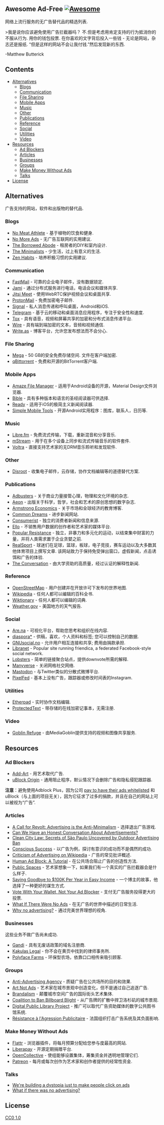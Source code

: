 ## Awesome Ad-Free [![Awesome](https://cdn.rawgit.com/sindresorhus/awesome/d7305f38d29fed78fa85652e3a63e154dd8e8829/media/badge.svg)](https://github.com/sindresorhus/awesome)

网络上流行服务的无广告替代品的精选列表.

 &gt;我是说你应该避免使用广告拦截器吗？  不.但是考虑用肯定支持的行为抵消你的不服从行为.  用你的钱包投票.  在你喜欢的文字背后投入一些钱 - 无论是网站，杂志还是报纸.  “但是这样的网站不会让我付钱.”然后发现新的东西.

-Matthew Butterick

## Contents

- [Alternatives](#alternatives)
  - [Blogs](#blogs)
  - [Communication](#communication)
  - [File Sharing](#file-sharing)
  - [Mobile Apps](#mobile-apps)
  - [Music](#music)
  - [Other](#other)
  - [Publications](#publications)
  - [Reference](#reference)
  - [Social](#social)
  - [Utilities](#utilities)
  - [Video](#video)
- [Resources](#resources)
  - [Ad Blockers](#ad-blockers)
  - [Articles](#articles)
  - [Businesses](#businesses)
  - [Groups](#groups)
  - [Make Money Without Ads](#make-money-without-ads)
  - [Talks](#talks)
 - [License](#license)

## Alternatives

广告支持的网站，软件和出版物的替代品.

### Blogs

- [No Meat Athlete](https://www.nomeatathlete.com/resources/) - 基于植物的饮食和健身.
- [No More Ads](https://nomoreads.org) - 无广告互联网的实用建议.
- [The Borrowed Abode](http://theborrowedabode.com/advertise/) - 租房者的DIY和室内设计.
- [The Minimalists](https://www.theminimalists.com/) - 少生活，过上有意义的生活.
- [Zen Habits](https://zenhabits.net/) - 培养积极习惯的实用建议.

### Communication

- [FastMail](https://www.fastmail.com/) - 可靠的企业电子邮件，没有数据锁定.
- [Jami](https://jami.net/) - 通过分布式服务进行电话，电话会议和媒体共享.
- [Jitsi Meet](https://jitsi.org/jitsi-meet/) - 使用WebRTC保护视频会议和桌面共享.
- [ProtonMail](https://protonmail.com/) - 免费加密电子邮件.
- [Signal](https://www.whispersystems.org/) - 私人消息传递和呼叫桌面，Android和iOS.
- [Telegram](https://telegram.org/) - 基于云的移动和桌面消息应用程序，专注于安全性和速度.
- [Tox](https://tox.chat/) - 具有语音，视频和屏幕共享的加密和分布式消息传递平台.
- [Wire](https://wire.com/en/privacy/) - 具有端到端加密的文本，音频和视频通信.
- [Write.as](https://write.as/principles) - 博客平台，允许您发布想法而不会分心.

### File Sharing

- [Mega](https://mega.nz/)   -  50 GB的安全免费存储空间.  文件在客户端加密.
- [qBittorrent](https://www.qbittorrent.org/) - 免费和开源的BitTorrent客户端.

### Mobile Apps

- [Amaze File Manager](https://github.com/arpitkh96/AmazeFileManager) - 适用于Android设备的开源，Material Design文件浏览器.
- [Bible](https://www.bible.com/) - 具有多种版本和语言的圣经阅读器可供选择.
- [Ready](https://readytheapp.com/) - 适用于iOS的极简主义新闻阅读器.
- [Simple Mobile Tools](https://simplemobiletools.github.io/) - 开源Android实用程序：图库，联系人，日历等.

### Music

- [Libre.fm](https://libre.fm/) - 免费流式传输，下载，重新混音和分享音乐.
- [mStream](http://mstream.io/) - 用于在多个设备上同步和流式传输音乐的软件套件.
- [Voltra](https://voltra.co/) - 直接支持艺术家的无DRM音乐聆听和发现软件.

### Other

- [Disroot](https://disroot.org/) - 收集电子邮件，云存储，协作文档编辑等的道德替代方案.

### Publications

- [Adbusters](https://www.adbusters.org/) - 关于商业力量接管心理，物理和文化环境的杂志.
- [Aeon](https://aeon.co/) - 出版关于科学，哲学，社会和艺术的原创思想的数字杂志.
- [Armstrong Economics](https://www.armstrongeconomics.com/uncategorized/no-advertising/) - 关于市场和全球经济的教育博客.
- [Common Dreams](https://www.commondreams.org/) - 进步新闻网站.
- [Consumerist](https://consumerist.com/) - 独立的消费者新闻和信息来源.
- [Ello](https://ello.co/) - 不销售用户数据的创作者和艺术家的媒体平台.
- [Popular Resistance](https://popularresistance.org/) - 独立，非暴力和多元化的运动，以结束集中财富的力量，并将人类需求置于企业贪婪之前.
- [RealSport](https://realsport101.com/)   - 球迷们在足球，篮球，板球，电子竞技，赛车运动以及大多数其他体育项目上撰写文章.  该网站致力于保持免受弹出窗口，虚假新闻，点击诱饵和广告的体验.
- [The Conversation](https://theconversation.com/) - 由大学资助的高质量，经过认证的解释性新闻.

### Reference

- [OpenStreetMap](https://www.openstreetmap.org) - 用户创建并在开放许可下发布的世界地图.
- [Wikipedia](https://en.wikipedia.org/wiki/Main_Page) - 任何人都可以编辑的百科全书.
- [Wiktionary](https://www.wiktionary.org/) - 任何人都可以编辑的词典.
- [Weather.gov](http://www.weather.gov/) - 美国地方的天气报告.

### Social

- [Are.na](https://www.are.na/) - 可视化平台，帮助您思考和组织在线内容.
- [diaspora*](https://diasp.org/)   - 供稿，喜欢，个人资料和标签;  您可以控制自己的数据.
- [GNUsocial.no](https://gnusocial.no)   - 允许用户相互连接和共享;  费用由捐款承担.
- [Libranet](https://libranet.de/) - Popular site running friendica, a federated Facebook-style social network.
- [Lobsters](https://lobste.rs/) - 简单的链接聚合站点，提供downvote所需的解释.
- [Manyverse](https://www.manyver.se/) - 关闭网格社交网络.
- [Mastodon](https://mastodon.social) - 与Twitter类似的分散式微博平台.
- [PixelFed](https://pixelfed.social/) - 基本上没有广告，跟踪器或修改时间表的Instagram.

### Utilities

- [Etherpad](https://etherpad.wikimedia.org/) - 实时协作文档编辑.
- [ProtectedText](https://www.protectedtext.com/) - 带存储的在线加密记事本，无需注册.

### Video

- [Goblin Refuge](https://goblinrefuge.com/mediagoblin/) - 由MediaGoblin提供支持的视频和图像共享服务.

## Resources

### Ad Blockers

- [Add-Art](https://add-art.org/) - 用艺术取代广告.
- [uBlock Origin](https://github.com/gorhill/uBlock) - 通用阻止程序，默认情况下会删除广告和隐私侵犯跟踪器.

**注意**：避免使用Adblock Plus，因为公司 [pay to have their ads whitelisted](https://en.wikipedia.org/wiki/Adblock_Plus#Controversy_over_ad_filtering_and_ad_whitelisting) 和uBlock（与上面的项目无关），因为它征求了过多的捐款，并且在自己的网站上可以被视为“广告”.

### Articles

- [A Call for Revolt: Advertising is the Anti-Minimalism](https://zenhabits.net/opt-out/) - 选择退出广告游戏.
- [Can We Have an Honest Conversation About Advertisements?](https://www.theminimalists.com/ads/)
- [Clean City Law: Secrets of São Paulo Uncovered by Outdoor Advertising Ban](https://99percentinvisible.org/article/clean-city-law-secrets-sao-paulo-uncovered-outdoor-advertising-ban/)
- [Conscious Success](https://www.stevepavlina.com/blog/2011/12/conscious-success/) - 以广告为例，探讨有意识的成功而不是偶然的成功.
- [Criticism of Advertising on Wikipedia](https://en.wikipedia.org/wiki/Criticism_of_advertising) - 广告的常见批评概述.
- [Human Ad Block: A Tutorial](https://maxlath.eu/posts/ad-blocker-humain/) - 在公共场合阻止广告的创造性方法.
- [Public Spaces](http://www.perezhiguera.com/publicspaces) - 艺术家想象一下，如果我们有一个真实的广告拦截器会是什么样子.
- [Saying Goodbye to $100K Per Year in Easy Income](https://www.stevepavlina.com/blog/2008/10/dropping-adsense-saying-goodbye-to-100k-per-year-in-easy-income/) - 一个博主的故事，他选择了一种更好的谋生方式.
- [Vote With Your Wallet, Not Your Ad Blocker](http://practicaltypography.com/vote-with-your-wallet.html) - 支付无广告服务投得更大的投票.
- [What If There Were No Ads](https://www.huffingtonpost.com/tom-j-hidvegi/what-if-there-were-no-ads_b_4458530.html) - 在无广告的世界中描述的日常生活.
- [Why no advertising?](https://sivers.org/noads) - 通过完美世界理想的视角.

### Businesses

这些业务不做广告尚未成功.

- [Gandi](https://www.gandi.net/) - 具有无废话政策的域名注册商.
- [Kakulas Legal](https://www.kakulas.com.au/who-we-are/no-advertising/) - 你不会在黄页中找到的律师事务所.
- [Polyface Farms](http://www.polyfacefarms.com/no-advertising/) - 环保型农场，依靠口口相传来吸引顾客.

### Groups

- [Anti-Advertising Agency](https://antiadvertisingagency.com/our-mission/) - 质疑广告在公共场所的目的和效果.
- [Art Not Ads](http://artnotads.org) - 艺术家在城市景观中创造变化，但不是通过自己追逐广告.
- [Brandalism](http://brandalism.ch) - 颠覆城市空间广告的国际街头艺术集体.
- [Coalition to Ban Billboard Blight](http://banbillboardblight.org) - 从广告牌的扩散中捍卫洛杉矶的城市景观.
- [Digital Public Library Project](http://no-ads.ca/) - 推广可以取代广告资助媒体的数字公共图书馆系统.
- [Résistance à l'Agression Publicitaire](https://antipub.org/) - 法国组织打击广告系统及其负面影响.

### Make Money Without Ads

- [Flattr](https://flattr.com/) - 浏览器插件，将每月预算分配给您参与度最高的网站.
- [Liberapay](https://liberapay.com/) - 开源定期捐赠平台.
- [OpenCollective](https://opencollective.com/) - 使组能够设置集体，筹集资金并透明地管理它们.
- [Patreon](https://www.patreon.com/) - 每月或每次创作为艺术家和创作者提供的经常性资金.

### Talks

- [We're building a dystopia just to make people click on ads](https://www.ted.com/talks/zeynep_tufekci_we_re_building_a_dystopia_just_to_make_people_click_on_ads)
- [What if there was no advertising?](https://www.youtube.com/watch?v=01PUSrLCvcM)

## License

[CC0 1.0](https://creativecommons.org/publicdomain/zero/1.0/)
